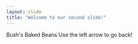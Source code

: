 ```yaml
---
layout: slide
title: "Welcome to our second slide!"
---
```

Bush's Baked Beans
Use the left arrow to go back!
